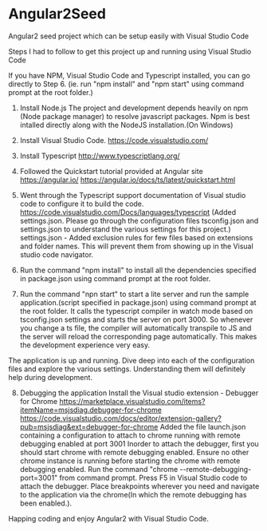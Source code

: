 # Angular2Seed
Angular2 seed project which can be setup easily with Visual Studio Code

Steps I had to follow to get this project up and running using Visual Studio Code

If you have NPM, Visual Studio Code and Typescript installed, you can go directly to Step 6.
(ie. run "npm install" and "npm start" using command prompt at the root folder.)

1. Install Node.js
The project and development depends heavily on npm (Node package manager) to resolve javascript packages. 
Npm is best intalled directly along with the NodeJS installation.(On Windows)

2. Install Visual Studio Code.
https://code.visualstudio.com/

3. Install Typescript
http://www.typescriptlang.org/

4. Followed the Quickstart tutorial provided at Angular site
https://angular.io/
https://angular.io/docs/ts/latest/quickstart.html

5. Went through the Typescript support documentation of Visual studio code to configure it to build the code.
https://code.visualstudio.com/Docs/languages/typescript
(Added settings.json. Please go through the configuration files tsconfig.json and settings.json to understand the various settings for this project.)
settings.json - Added exclusion rules for few files based on extensions and folder names. 
This will prevent them from showing up in the Visual studio code navigator.

6. Run the command "npm install" to install all the dependencies specified in package.json using command prompt at the root folder.

7. Run the command "npn start" to start a lite server and run the sample application.(script specified in package.json) using command prompt at the root folder.
It calls the typescript compiler in watch mode based on tsconfig.json settings and starts the server on port 3000. 
So whenever you change a ts file, the compiler will automatically transpile to JS and the server will reload the corresponding page automatically.
This makes the development experience very easy.

The application is up and running. Dive deep into each of the configuration files and explore the various settings. 
Understanding them will definitely help during development.

8. Debugging the application
Install the Visual studio extension - Debugger for Chrome
https://marketplace.visualstudio.com/items?itemName=msjsdiag.debugger-for-chrome
https://code.visualstudio.com/docs/editor/extension-gallery?pub=msjsdiag&ext=debugger-for-chrome
Added the file launch.json containing a configuration to attach to chrome running with remote debugging enabled at port 3001
Inorder to attach the debugger, first you should start chrome with remote debugging enabled.
Ensure no other chrome instance is running before starting the chrome with remote debugging enabled.
Run the command "chrome --remote-debugging-port=3001" from command prompt.
Press F5 in Visual Studio code to attach the debugger. 
Place breakpoints wherever you need and navigate to the application via the chrome(In which the remote debugging has been enabled.).

Happing coding and enjoy Angular2 with Visual Studio Code.
 
